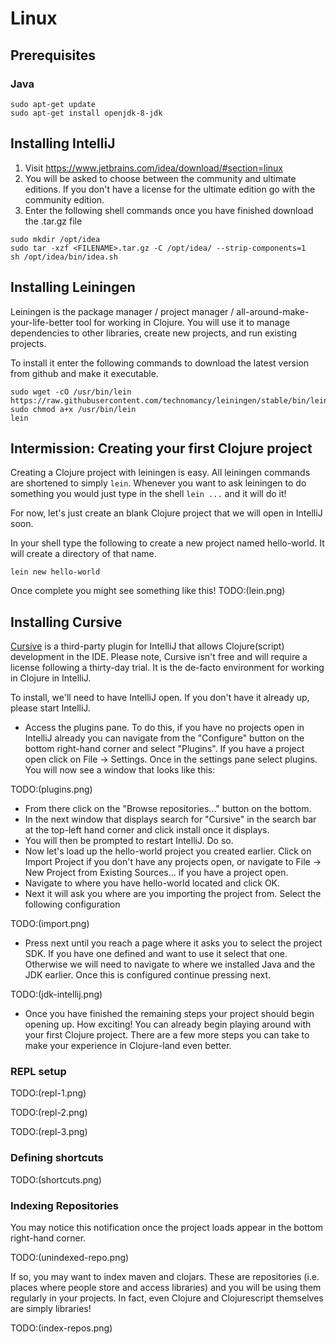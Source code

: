 # Linux

## Prerequisites

### Java

```shell
sudo apt-get update
sudo apt-get install openjdk-8-jdk
```

## Installing IntelliJ
 
 1. Visit https://www.jetbrains.com/idea/download/#section=linux
 2. You will be asked to choose between the community and ultimate editions. If you don't have a license for the ultimate edition go with the community edition.
 3. Enter the following shell commands once you have finished download the .tar.gz file
 
 ```shell
sudo mkdir /opt/idea
sudo tar -xzf <FILENAME>.tar.gz -C /opt/idea/ --strip-components=1
sh /opt/idea/bin/idea.sh
 ```
 
 ## Installing Leiningen
 
 Leiningen is the package manager / project manager / all-around-make-your-life-better tool for working in Clojure. You will use it to manage dependencies to other libraries, create new projects, and run existing projects.
 
 To install it enter the following commands to download the latest version from github and make it executable.
 
 ```shell
sudo wget -cO /usr/bin/lein https://raw.githubusercontent.com/technomancy/leiningen/stable/bin/lein
sudo chmod a+x /usr/bin/lein
lein
 ```
 
 ## Intermission: Creating your first Clojure project
 
 Creating a Clojure project with leiningen is easy. All leiningen commands are shortened to simply `lein`. Whenever you want to ask leiningen to do something you would just type in the shell `lein ...` and it will do it!
 
 For now, let's just create an blank Clojure project that we will open in IntelliJ soon.
 
 In your shell type the following to create a new project named hello-world. It will create a directory of that name.
  
 ```shell
 lein new hello-world
 ```
 
 Once complete you might see something like this!
 TODO:(lein.png)
 
 ## Installing Cursive
 
[Cursive](https://cursive-ide.com/) is a third-party plugin for IntelliJ that allows Clojure(script) development in the IDE. Please note, Cursive isn't free and will require a license following a thirty-day trial. It is the de-facto environment for working in Clojure in IntelliJ.

To install, we'll need to have IntelliJ open. If you don't have it already up, please start IntelliJ.

- Access the plugins pane. To do this, if you have no projects open in IntelliJ already you can navigate from the "Configure" button on the bottom right-hand corner and select "Plugins". If you have a project open click on File -> Settings. Once in the settings pane select plugins. You will now see a window that looks like this:

TODO:(plugins.png)

- From there click on the "Browse repositories..." button on the bottom.
- In the next window that displays search for "Cursive" in the search bar at the top-left hand corner and click install once it displays.
- You will then be prompted to restart IntelliJ. Do so.
- Now let's load up the hello-world project you created earlier. Click on Import Project if you don't have any projects open, or navigate to File -> New Project from Existing Sources... if you have a project open.
- Navigate to where you have hello-world located and click OK.
- Next it will ask you where are you importing the project from. Select the following configuration

TODO:(import.png)

- Press next until you reach a page where it asks you to select the project SDK. If you have one defined and want to use it select that one. Otherwise we will need to navigate to where we installed Java and the JDK earlier. Once this is configured continue pressing next.

TODO:(jdk-intellij.png)

- Once you have finished the remaining steps your project should begin opening up. How exciting! You can already begin playing around with your first Clojure project. There are a few more steps you can take to make your experience in Clojure-land even better.

### REPL setup

TODO:(repl-1.png)

TODO:(repl-2.png)

TODO:(repl-3.png)

### Defining shortcuts

TODO:(shortcuts.png)

### Indexing Repositories

You may notice this notification once the project loads appear in the bottom right-hand corner. 

TODO:(unindexed-repo.png)

If so, you may want to index maven and clojars. These are repositories (i.e. places where people store and access libraries) and you will be using them regularly in your projects. In fact, even Clojure and Clojurescript themselves are simply libraries!

TODO:(index-repos.png)

